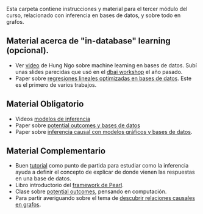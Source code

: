 Esta carpeta contiene instrucciones y material para el tercer módulo del curso, relacionado con inferencia en bases de datos, y sobre todo en grafos. 

## Material acerca de "in-database" learning (opcional). 
- Ver [video](https://www.youtube.com/watch?v=5Wd94n2WLks) de Hung Ngo sobre machine learning en bases de datos. Subí unas slides parecidas que usó en el [dbai workshop](https://dbai2019.imfd.cl/#agenda) el año pasado. 
- Paper sobre [regresiones lineales optimizadas en bases de datos](https://ora.ox.ac.uk/objects/uuid:c9a934ce-9516-4751-87d4-857cdac36284/download_file?file_format=pdf&safe_filename=ora-version.pdf&type_of_work=Conference+item). Este es el primero de varios trabajos. 

## Material Obligatorio 
- Videos [modelos de inferencia](https://www.youtube.com/playlist?list=PLeLV_ztnnBShgxeOBKlt3pOumUBwItX5v)
- Paper sobre [potential outcomes y bases de datos](https://arxiv.org/pdf/1609.03540.pdf)
- Paper sobre [inferencia causal con modelos gráficos y bases de datos](https://linqs.soe.ucsc.edu/sites/default/files/papers/salami-sigmod20.pdf). 

## Material Complementario
- Buen [tutorial](https://homes.cs.washington.edu/~suciu/Tutorial-Full.pdf) como punto de partida para estudiar como la inferencia ayuda a definir el concepto de explicar de donde vienen las respuestas en una base de datos. 
- Libro introductorio del [framework de Pearl](). 
- Clase sobre [potential outcomes](https://www2.cs.duke.edu/courses/fall15/compsci590.6/Lectures/Lecture-17.pdf), pensando en computación. 
- Para partir averiguando sobre el tema de [descubrir relaciones causales en grafos](http://ceur-ws.org/Vol-2465/semex_paper4.pdf).
 
